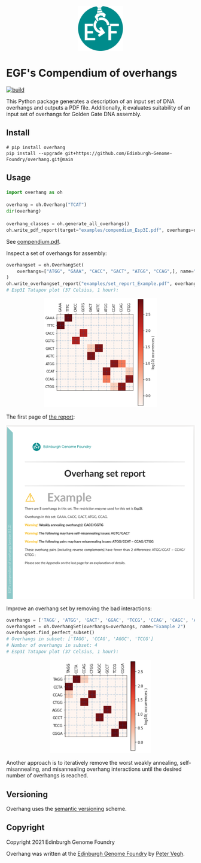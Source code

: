 <p align="center">
<img alt="EGF logo" title="EGF" src="images/egf.png" width="120">
</p>


# EGF's Compendium of overhangs

[![build](https://github.com/Edinburgh-Genome-Foundry/Overhang/actions/workflows/build.yml/badge.svg)](https://github.com/Edinburgh-Genome-Foundry/Overhang/actions/workflows/build.yml)


This Python package generates a description of an input set of DNA overhangs and outputs a PDF file.
Additionally, it evaluates suitability of an input set of overhangs for Golden Gate DNA assembly.


## Install

```
# pip install overhang
pip install --upgrade git+https://github.com/Edinburgh-Genome-Foundry/overhang.git@main
```


## Usage

```python
import overhang as oh

overhang = oh.Overhang("TCAT")
dir(overhang)

overhang_classes = oh.generate_all_overhangs()
oh.write_pdf_report(target="examples/compendium_Esp3I.pdf", overhangs=overhang_classes)
```
See [compendium.pdf](examples/compendium_Esp3I.pdf).

Inspect a set of overhangs for assembly:
```python
overhangset = oh.OverhangSet(
    overhangs=["ATGG", "GAAA", "CACC", "GACT", "ATGG", "CCAG",], name="Example",
)
oh.write_overhangset_report("examples/set_report_Example.pdf", overhangset)
# Esp3I Tatapov plot (37 Celsius, 1 hour):
```
<p align="center">
<img alt="Plot" title="EGF" src="images/plot.png" width="300">
</p>

The first page of [the report](examples/set_report_Example.pdf):

<p align="center">
<img alt="Report" title="EGF" src="images/overhang_set_report.png" width="600">
</p>


Improve an overhang set by removing the bad interactions:
```python
overhangs = ['TAGG', 'ATGG', 'GACT', 'GGAC', 'TCCG', 'CCAG', 'CAGC', 'AGGC']
overhangset = oh.OverhangSet(overhangs=overhangs, name="Example 2")
overhangset.find_perfect_subset()
# Overhangs in subset: ['TAGG', 'CCAG', 'AGGC', 'TCCG']
# Number of overhangs in subset: 4
# Esp3I Tatapov plot (37 Celsius, 1 hour):
```
<p align="center">
<img alt="Plot 2" title="EGF" src="images/plot2.png" width="270">
</p>

Another approach is to iteratively remove the worst weakly annealing, self-misannealing, and misannealing overhang interactions until the desired number of overhangs is reached.


## Versioning

Overhang uses the [semantic versioning](https://semver.org) scheme.


## Copyright

Copyright 2021 Edinburgh Genome Foundry

Overhang was written at the [Edinburgh Genome Foundry](https://edinburgh-genome-foundry.github.io/)
by [Peter Vegh](https://github.com/veghp).

